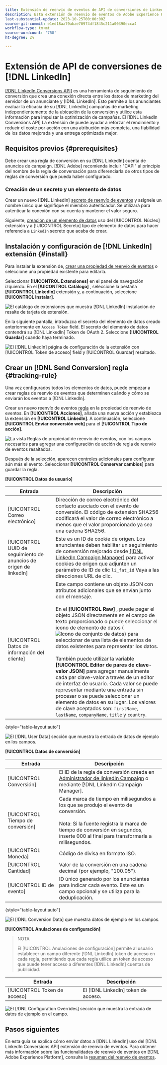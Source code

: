 ```yaml
---
title: Extensión de reenvío de eventos de API de conversiones de LinkedIn
description: Esta extensión de reenvío de eventos de Adobe Experience Platform le permite medir el rendimiento de su campaña de marketing de LinkedIn.
last-substantial-update: 2023-10-25T00:00:00Z
source-git-commit: e1ed18aa79abae70974df1845c211a00390ecca4
workflow-type: tm+mt
source-wordcount: '758'
ht-degree: 2%

---
```


# Extensión de API de conversiones de [!DNL LinkedIn]

[[!DNL LinkedIn Conversions API]](https://learn.microsoft.com/en-us/linkedin/marketing/integrations/ads-reporting/conversions-api) es una herramienta de seguimiento de conversión que crea una conexión directa entre los datos de marketing del servidor de un anunciante y [!DNL LinkedIn]. Esto permite a los anunciantes evaluar la eficacia de su [!DNL LinkedIn] campañas de marketing independientemente de la ubicación de la conversión y utilice esta información para impulsar la optimización de campañas. El [!DNL LinkedIn Conversions API] La extensión de puede ayudar a reforzar el rendimiento y reducir el coste por acción con una atribución más completa, una fiabilidad de los datos mejorada y una entrega optimizada mejor.

## Requisitos previos {#prerequisites}

Debe crear una regla de conversión en su [!DNL LinkedIn] cuenta de anuncios de campaign. [!DNL Adobe] recomienda incluir &quot;CAPI&quot; al principio del nombre de la regla de conversación para diferenciarla de otros tipos de reglas de conversión que pueda haber configurado.

### Creación de un secreto y un elemento de datos

Crear un nuevo [!DNL LinkedIn] [secreto de reenvío de eventos](../../../ui/event-forwarding/secrets.md) y asígnele un nombre único que signifique el miembro autenticador. Se utilizará para autenticar la conexión con su cuenta y mantener el valor seguro.

Siguiente, [creación de un elemento de datos](../../../ui/managing-resources/data-elements.md#create-a-data-element) uso del [!UICONTROL Núcleo] extensión y a [!UICONTROL Secreto] tipo de elemento de datos para hacer referencia a `LinkedIn` secreto que acaba de crear.

## Instalación y configuración de [!DNL LinkedIn] extensión {#install}

Para instalar la extensión de, [crear una propiedad de reenvío de eventos](../../../ui/event-forwarding/overview.md#properties) o seleccione una propiedad existente para editarla.

Seleccionar **[!UICONTROL Extensiones]** en el panel de navegación izquierdo. En el **[!UICONTROL Catálogo]** , seleccione la pestaña **[!UICONTROL LinkedIn]** extensión y, a continuación, seleccione **[!UICONTROL Instalar]**.

![El catálogo de extensiones que muestra [!DNL LinkedIn] instalación de resalte de tarjeta de extensión.](../../../images/extensions/server/linkedin/install-extension.png)

En la siguiente pantalla, introduzca el secreto del elemento de datos creado anteriormente en `Access Token` field. El secreto del elemento de datos contendrá su [!DNL LinkedIn] Token de OAuth 2. Seleccione **[!UICONTROL Guardar]** cuando haya terminado.

![El [!DNL LinkedIn] página de configuración de la extensión con [!UICONTROL Token de acceso] field y [!UICONTROL Guardar] resaltado.](../../../images/extensions/server/linkedin/configure-extension.png)

## Crear un [!DNL Send Conversion] regla {#tracking-rule}

Una vez configurados todos los elementos de datos, puede empezar a crear reglas de reenvío de eventos que determinen cuándo y cómo se enviarán los eventos a [!DNL LinkedIn].

Crear un nuevo reenvío de eventos [regla](../../../ui/managing-resources/rules.md) en la propiedad de reenvío de eventos. En **[!UICONTROL Acciones]**, añada una nueva acción y establezca la extensión en **[!UICONTROL LinkedIn]**. A continuación, seleccione **[!UICONTROL Enviar conversión web]** para el **[!UICONTROL Tipo de acción]**.

![La vista Reglas de propiedad de reenvío de eventos, con los campos necesarios para agregar una configuración de acción de regla de reenvío de eventos resaltados.](../../../images/extensions/server/linkedin/linkedin-event-action.png)

Después de la selección, aparecen controles adicionales para configurar aún más el evento. Seleccionar **[!UICONTROL Conservar cambios]** para guardar la regla.

**[!UICONTROL Datos de usuario]**

| Entrada | Descripción |
| --- | --- |
| [!UICONTROL Correo electrónico] | Dirección de correo electrónico del contacto asociado con el evento de conversión. El código de extensión SHA256 codificará el valor de correo electrónico a menos que el valor proporcionado ya sea una cadena SHA256. |
| [!UICONTROL UUID de seguimiento de anuncios de origen de linkedIn] | Este es un ID de cookie de origen. Los anunciantes deben habilitar un seguimiento de conversión mejorado desde [[!DNL LinkedIn Campaign Manager]](https://www.linkedin.com/help/lms/answer/a423304/enable-first-party-cookies-on-a-linkedin-insight-tag) para activar cookies de origen que adjunten un parámetro de ID de clic `li_fat_id` Vaya a las direcciones URL de clic. |
| [!UICONTROL Datos de información del cliente] | Este campo contiene un objeto JSON con atributos adicionales que se envían junto con el mensaje.<br><br>En el **[!UICONTROL Raw]** , puede pegar el objeto JSON directamente en el campo de texto proporcionado o puede seleccionar el icono de elemento de datos (![Icono de conjunto de datos](../../../images/extensions/server/aws/data-element-icon.png)) para seleccionar de una lista de elementos de datos existentes para representar los datos.<br><br>También puede utilizar la variable **[!UICONTROL Editor de pares de clave-valor JSON]** para agregar manualmente cada par clave-valor a través de un editor de interfaz de usuario. Cada valor se puede representar mediante una entrada sin procesar o se puede seleccionar un elemento de datos en su lugar. Los valores de clave aceptados son: `firstName`, `lastName`, `companyName`, `title` y `country`. |

{style="table-layout:auto"}

![El [!DNL User Data] sección que muestra la entrada de datos de ejemplo en los campos.](../../../images/extensions/server/linkedin/configure-extension-user-data.png)

**[!UICONTROL Datos de conversión]**

| Entrada | Descripción |
| --- | --- |
| [!UICONTROL Conversión] | El ID de la regla de conversión creada en [Administrador de linkedIn Campaign](https://www.linkedin.com/help/lms/answer/a1657171) o mediante [!DNL LinkedIn Campaign Manager]. |
| [!UICONTROL Tiempo de conversión] | Cada marca de tiempo en milisegundos a los que se produjo el evento de conversión. <br><br> Nota: Si la fuente registra la marca de tiempo de conversión en segundos, inserte 000 al final para transformarla a milisegundos. |
| [!UICONTROL Moneda] | Código de divisa en formato ISO. |
| [!UICONTROL Cantidad] | Valor de la conversión en una cadena decimal (por ejemplo, &quot;100.05&quot;). |
| [!UICONTROL ID de evento] | ID único generado por los anunciantes para indicar cada evento. Este es un campo opcional y se utiliza para la deduplicación. |

{style="table-layout:auto"}

![El [!DNL Conversion Data] que muestra datos de ejemplo en los campos.](../../../images/extensions/server/linkedin/configure-extension-conversions-data.png)

**[!UICONTROL Anulaciones de configuración]**

>NOTA
>
>El [!UICONTROL Anulaciones de configuración] permite al usuario establecer un campo diferente [!DNL LinkedIn] token de acceso en cada regla, permitiendo que cada regla utilice un token de acceso que puede tener acceso a diferentes [!DNL LinkedIn] cuentas de publicidad.

| Entrada | Descripción |
| --- | --- |
| [!UICONTROL Token de acceso] | El [!DNL LinkedIn] token de acceso. |

![El [!DNL Configuration Overrides] sección que muestra la entrada de datos de ejemplo en el campo.](../../../images/extensions/server/linkedin/configure-extension-configuration-override.png)

## Pasos siguientes

En esta guía se explica cómo enviar datos a [!DNL LinkedIn] uso del [!DNL LinkedIn Conversions API] extensión de reenvío de eventos. Para obtener más información sobre las funcionalidades de reenvío de eventos en [!DNL Adobe Experience Platform], consulte la [resumen del reenvío de eventos](../../../ui/event-forwarding/overview.md).
